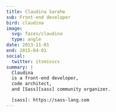 ```yaml
---
title: Claudina Sarahe
sub: Front-end developer
bird: claudina
image:
  svg: faces/claudina
  type: angle
date: 2013-11-01
end: 2015-04-01
social:
  twitter: itsmisscs
summary: |
  Claudina
  is a front-end developer,
  code architect,
  and [Sass][sass] community organizer.

  [sass]: https://sass-lang.com
---
```

